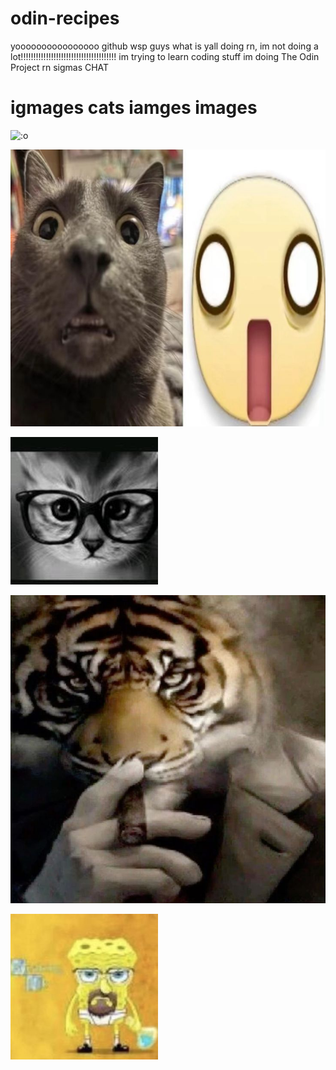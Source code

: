 # odin-recipes
yoooooooooooooooo github wsp guys what is yall doing rn, im not doing a lot!!!!!!!!!!!!!!!!!!!!!!!!!!!!!!!!!!!!!! 
im trying to learn coding stuff
im doing The Odin Project
rn sigmas
CHAT
# igmages cats iamges images
![:o](![:o](https://github.com/[tedibois]/[odin-recipes]/blob/[main/images]/.jpg?raw=true))

![:o](https://github.com/tedibois/odin-recipes/blob/main/images/freakbook.jpg)

![:o](https://github.com/tedibois/odin-recipes/blob/main/images/nerdy_cat.jpg)

![:o](https://github.com/tedibois/odin-recipes/blob/main/images/tigar.jpg)

![:o](https://github.com/tedibois/odin-recipes/blob/main/images/walteh.jpg)